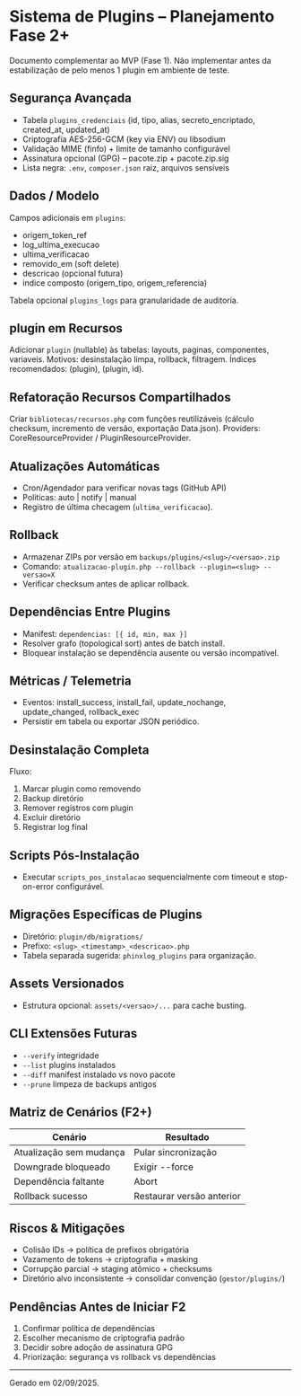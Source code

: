 # Sistema de Plugins – Planejamento Fase 2+

Documento complementar ao MVP (Fase 1). Não implementar antes da estabilização de pelo menos 1 plugin em ambiente de teste.

## Segurança Avançada
- Tabela `plugins_credenciais` (id, tipo, alias, secreto_encriptado, created_at, updated_at)
- Criptografia AES-256-GCM (key via ENV) ou libsodium
- Validação MIME (finfo) + limite de tamanho configurável
- Assinatura opcional (GPG) – pacote.zip + pacote.zip.sig
- Lista negra: `.env`, `composer.json` raiz, arquivos sensíveis

## Dados / Modelo
Campos adicionais em `plugins`:
- origem_token_ref
- log_ultima_execucao
- ultima_verificacao
- removido_em (soft delete)
 - descricao (opcional futura)
 - indice composto (origem_tipo, origem_referencia)

Tabela opcional `plugins_logs` para granularidade de auditoria.

## plugin em Recursos
Adicionar `plugin` (nullable) às tabelas: layouts, paginas, componentes, variaveis.
Motivos: desinstalação limpa, rollback, filtragem.
Índices recomendados: (plugin), (plugin, id).

## Refatoração Recursos Compartilhados
Criar `bibliotecas/recursos.php` com funções reutilizáveis (cálculo checksum, incremento de versão, exportação Data.json).
Providers: CoreResourceProvider / PluginResourceProvider.

## Atualizações Automáticas
- Cron/Agendador para verificar novas tags (GitHub API)
- Políticas: auto | notify | manual
- Registro de última checagem (`ultima_verificacao`).

## Rollback
- Armazenar ZIPs por versão em `backups/plugins/<slug>/<versao>.zip`
- Comando: `atualizacao-plugin.php --rollback --plugin=<slug> --versao=X`
- Verificar checksum antes de aplicar rollback.

## Dependências Entre Plugins
- Manifest: `dependencias: [{ id, min, max }]`
- Resolver grafo (topological sort) antes de batch install.
- Bloquear instalação se dependência ausente ou versão incompatível.

## Métricas / Telemetria
- Eventos: install_success, install_fail, update_nochange, update_changed, rollback_exec
- Persistir em tabela ou exportar JSON periódico.

## Desinstalação Completa
Fluxo:
1. Marcar plugin como removendo
2. Backup diretório
3. Remover registros com plugin
4. Excluir diretório
5. Registrar log final

## Scripts Pós-Instalação
- Executar `scripts_pos_instalacao` sequencialmente com timeout e stop-on-error configurável.

## Migrações Específicas de Plugins
- Diretório: `plugin/db/migrations/`
- Prefixo: `<slug>_<timestamp>_<descricao>.php`
- Tabela separada sugerida: `phinxlog_plugins` para organização.

## Assets Versionados
- Estrutura opcional: `assets/<versao>/...` para cache busting.

## CLI Extensões Futuras
- `--verify` integridade
- `--list` plugins instalados
- `--diff` manifest instalado vs novo pacote
- `--prune` limpeza de backups antigos

## Matriz de Cenários (F2+)
| Cenário | Resultado |
|---------|-----------|
| Atualização sem mudança | Pular sincronização |
| Downgrade bloqueado | Exigir --force |
| Dependência faltante | Abort |
| Rollback sucesso | Restaurar versão anterior |

## Riscos & Mitigações
- Colisão IDs → política de prefixos obrigatória
- Vazamento de tokens → criptografia + masking
- Corrupção parcial → staging atômico + checksums
 - Diretório alvo inconsistente → consolidar convenção (`gestor/plugins/`)

## Pendências Antes de Iniciar F2
1. Confirmar política de dependências
2. Escolher mecanismo de criptografia padrão
3. Decidir sobre adoção de assinatura GPG
4. Priorização: segurança vs rollback vs dependências

---
Gerado em 02/09/2025.